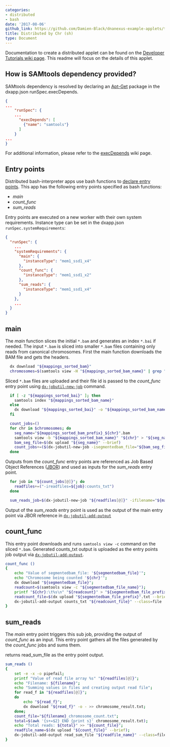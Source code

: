 ```yaml
---
categories:
- distributed
- bash
date: '2017-08-06'
github_link: https://github.com/Damien-Black/dnanexus-example-applets/tree/master/Tutorials/bash/samtools_count_distr_chr_slice_sh
title: Distributed by Chr (sh)
type: Document
---
```

Documentation to create a distributed applet can be found on the [Developer Tutorials wiki page](https://wiki.dnanexus.com/Developer-Tutorials/Parallelize-Your-App). This readme will focus on the details of this applet.

## How is SAMtools dependency provided?
SAMtools dependency is resolved by declaring an [Apt-Get](https://help.ubuntu.com/14.04/serverguide/apt-get.html) package in the dxapp.json runSpec.execDepends.
```json
{
...
    "runSpec": {
  	...
      "execDepends": [
        {"name": "samtools"}
      ]
    }
...
}
```
For additional information, please refer to the [execDepends](https://wiki.dnanexus.com/Execution-Environment-Reference#Software-Packages) wiki page.

## Entry points
Distributed bash-interpreter apps use bash functions to [declare entry points](https://wiki.dnanexus.com/Developer-Tutorials/Parallelize-Your-App#Adding-Entry-Points-to-Your-Code). This app has the following entry points specified as bash functions:

* *main* 
* *count_func*
* *sum_reads*

Entry points are executed on a new worker with their own system requirements. Instance type can be set in the dxapp.json `runSpec.systemRequirements`:
```json
{
  "runSpec": {
    ...
    "systemRequirements": {
      "main": {
        "instanceType": "mem1_ssd1_x4"
      },
      "count_func": {
        "instanceType": "mem1_ssd1_x2"
      },
      "sum_reads": {
        "instanceType": "mem1_ssd1_x4"
      }
    },
    ...
  }
}
```
## main
The *main* function slices the initial `*.bam` and generates an index `*.bai` if needed. The input `*.bam` is sliced into smaller `*.bam` files containing only reads from canonical chromosomes. First the main function downloads the BAM file and gets the headers.
```bash
  dx download "${mappings_sorted_bam}"
  chromosomes=$(samtools view -H "${mappings_sorted_bam_name}" | grep "\@SQ" | awk -F '\t' '{print $2}' | awk -F ':' '{if ($2 ~ /^chr[0-9XYM]+$|^[0-9XYM]/) {print $2}}')
```

Sliced `*.bam` files are uploaded and their file id is passed to the *count_func* entry point using [`dx-jobutil-new-job`](https://wiki.dnanexus.com/Helpstrings-of-SDK-Command-Line-Utilities#dx-jobutil-new-job) command.
```bash
  if [ -z "${mappings_sorted_bai}" ]; then
    samtools index "${mappings_sorted_bam_name}"
  else
    dx download "${mappings_sorted_bai}" -o "${mappings_sorted_bam_name}".bai
  fi

  count_jobs=()
  for chr in $chromosomes; do
    seg_name="${mappings_sorted_bam_prefix}_${chr}".bam
    samtools view -b "${mappings_sorted_bam_name}" "${chr}" > "${seg_name}"
    bam_seg_file=$(dx upload "${seg_name}" --brief)
    count_jobs+=($(dx-jobutil-new-job -isegmentedbam_file="${bam_seg_file}" -ichr="${chr}" count_func))
  done
```


Outputs from the *count_func* entry points are referenced as Job Based Object References ([JBOR](https://wiki.dnanexus.com/API-Specification-v1.0.0/Job-Input-and-Output#Job-Dependencies)) and used as inputs for the *sum_reads* entry point.
```bash
  for job in "${count_jobs[@]}"; do
    readfiles+=("-ireadfiles=${job}:counts_txt")
  done

  sum_reads_job=$(dx-jobutil-new-job "${readfiles[@]}" -ifilename="${mappings_sorted_bam_prefix}" sum_reads)
```

Output of the *sum_reads* entry point is used as the output of the main entry point via JBOR reference in [`dx-jobutil-add-output`](https://wiki.dnanexus.com/Helpstrings-of-SDK-Command-Line-Utilities#dx-jobutil-add-output)
<!-- Upload chromosome_results.txt from sum_reads subjob as job output -->

## count_func
This entry point downloads and runs `samtools view -c` command on the sliced `*.bam`.  Generated counts_txt output is uploaded as the entry points job output via [`dx-jobutil-add-output`](https://wiki.dnanexus.com/Helpstrings-of-SDK-Command-Line-Utilities#dx-jobutil-add-output).
```bash
count_func () 
{ 
    echo "Value of segmentedbam_file: '${segmentedbam_file}'";
    echo "Chromosome being counted '${chr}'";
    dx download "${segmentedbam_file}";
    readcount=$(samtools view -c "${segmentedbam_file_name}");
    printf "${chr}:\t%s\n" "${readcount}" > "${segmentedbam_file_prefix}.txt";
    readcount_file=$(dx upload "${segmentedbam_file_prefix}".txt --brief);
    dx-jobutil-add-output counts_txt "${readcount_file}" --class=file
}
```

## sum_reads
The *main* entry point triggers this sub job, providing the output of *count_func* as an input. This entry point gathers all the files generated by the *count_func* jobs and sums them.

returns read_sum_file as the entry point output.
```bash
sum_reads () 
{ 
    set -e -x -o pipefail;
    printf "Value of read file array %s" "${readfiles[@]}";
    echo "Filename: ${filename}";
    echo "Summing values in files and creating output read file";
    for read_f in "${readfiles[@]}";
    do
        echo "${read_f}";
        dx download "${read_f}" -o - >> chromosome_result.txt;
    done;
    count_file="${filename}_chromosome_count.txt";
    total=$(awk '{s+=$2} END {print s}' chromosome_result.txt);
    echo "Total reads: ${total}" >> "${count_file}";
    readfile_name=$(dx upload "${count_file}" --brief);
    dx-jobutil-add-output read_sum_file "${readfile_name}" --class=file
}
```
